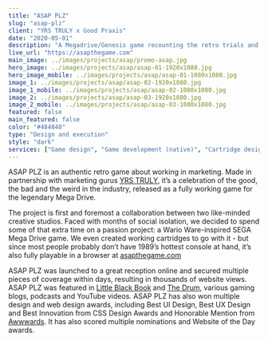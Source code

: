 ```yaml
---
title: "ASAP PLZ"
slug: "asap-plz"
client: "YRS TRULY x Good Praxis"
date: "2020-05-01"
description: "A Megadrive/Genesis game recounting the retro trials and tribulations of working in an office, made for YRS TRULY."
live_url: "https://asapthegame.com"
main_image: ../images/projects/asap/promo-asap.jpg
hero_image: ../images/projects/asap/asap-01-1920x1080.jpg
hero_image_mobile: ../images/projects/asap/asap-01-1080x1080.jpg
image_1: ../images/projects/asap/asap-02-1920x1080.jpg
image_1_mobile: ../images/projects/asap/asap-02-1080x1080.jpg
image_2: ../images/projects/asap/asap-03-1920x1080.jpg
image_2_mobile: ../images/projects/asap/asap-03-1080x1080.jpg
featured: false
main_featured: false
color: "#484848"
type: "Design and execution"
style: "dark"
services: ["Game design", "Game development (native)", "Cartridge design", "Art direction", "Campaign direction", "Music composition"]
---
```

ASAP PLZ is an authentic retro game about working in marketing. Made in
partnership with marketing gurus [YRS TRULY](https://yrstruly.uk/), it’s a
celebration of the good, the bad and the weird in the industry, released as a
fully working game for the legendary Mega Drive.

The project is first and foremost a collaboration between two like-minded
creative studios. Faced with months of social isolation, we decided to spend
some of that extra time on a passion project: a Wario Ware-inspired SEGA Mega
Drive game. We even created working cartridges to go with it - but since most
people probably don’t have 1989’s hottest console at hand, it’s also fully
playable in a browser at [asapthegame.com](https://asapthegame.com)

ASAP PLZ was launched to a great reception online and secured multiple pieces of
coverage within days, resulting in thousands of website views. ASAP PLZ was
featured in [Little Black
Book](https://www.lbbonline.com/news/get-your-office-fix-whilst-working-from-home-with-asap-plz)
and [The
Drum](https://www.thedrum.com/opinion/2020/05/20/asap-plz-retro-game-about-working-marketing),
various gaming blogs, podcasts and YouTube videos. ASAP PLZ has also won
multiple design and web design awards, including Best UI Design, Best UX Design
and Best Innovation from CSS Design Awards and Honorable Mention from
[Awwwards](https://www.awwwards.com/sites/asap-plz-retro-office-game). It has
also scored multiple nominations and Website of the Day awards.

